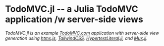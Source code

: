 # TodoMVC.jl -- a Julia TodoMVC application /w server-side views

*TodoMVC.jl is an example [TodoMVC.com](http://todomvc.com) application
with server-side view generation using [htmx.js](https://htmx.org),
[TailwindCSS](https://tailwindcss.com/),
[HypertextLiteral.jl](https://github.com/clarkevans/HypertextLiteral.jl),
and [Mux.jl](https://github.com/JuliaWeb/Mux.jl).*
